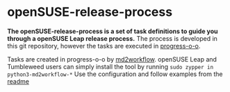 # openSUSE-release-process


**The openSUSE-release-process is a set of task definitions to guide you through a openSUSE Leap release process.**
The process is developed in this git repository, however the tasks are executed in [progress-o-o](https://progress.opensuse.org/projects/opensuse-leap-15-4/issues/gantt).

Tasks are created in progress-o-o by [md2workflow](https://github.com/openSUSE/md2workflow). 
openSUSE Leap and Tumbleweed users can simply install the tool by running `sudo zypper in python3-md2workflow-*`
Use the configuration and follow examples from the [readme](https://github.com/openSUSE/md2workflow](https://github.com/openSUSE/md2workflow#md2workflow)https://github.com/openSUSE/md2workflow#md2workflow)

